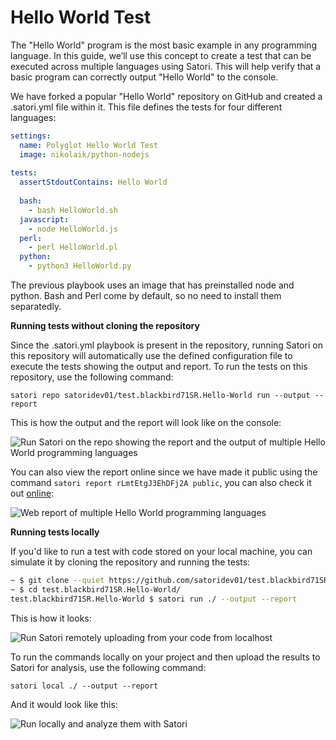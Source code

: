 # Hello World Test

The "Hello World" program is the most basic example in any programming language. 
In this guide, we’ll use this concept to create a test that can be executed across multiple languages using Satori. This will help verify that a basic program can correctly output "Hello World" to the console.

We have forked a popular "Hello World" repository on GitHub and created a .satori.yml file within it. This file defines the tests for four different languages:

```yml
settings:
  name: Polyglot Hello World Test
  image: nikolaik/python-nodejs
  
tests:
  assertStdoutContains: Hello World
  
  bash:
    - bash HelloWorld.sh
  javascript:
    - node HelloWorld.js
  perl:
    - perl HelloWorld.pl
  python:
    - python3 HelloWorld.py
```

The previous playbook uses an image that has preinstalled node and python. Bash and Perl come by default, so no need to install them separatedly.

**Running tests without cloning the repository**

Since the .satori.yml playbook is present in the repository, running Satori on this repository will automatically use the defined configuration file to execute the tests showing the output and report.
To run the tests on this repository, use the following command:

`satori repo satoridev01/test.blackbird71SR.Hello-World run --output --report `

This is how the output and the report will look like on the console:

![Run Satori on the repo showing the report and the output of multiple Hello World programming languages](img/hello_01.png)

You can also view the report online since we have made it public using the command `satori report rLmtEtgJ3EhDFj2A public`, you can also check it out [online](https://satori.ci/report_details/?n=rLmtEtgJ3EhDFj2A):

![Web report of multiple Hello World programming languages](img/hello_02.png)

**Running tests locally**

If you'd like to run a test with code stored on your local machine, you can simulate it by cloning the repository and running the tests:

```sh
~ $ git clone --quiet https://github.com/satoridev01/test.blackbird71SR.Hello-World.git 
~ $ cd test.blackbird71SR.Hello-World/
test.blackbird71SR.Hello-World $ satori run ./ --output --report
```

This is how it looks:

![Run Satori remotely uploading from your code from localhost](img/hello_03.png)

To run the commands locally on your project and then upload the results to Satori for analysis, use the following command:

`satori local ./ --output --report`

And it would look like this:

![Run locally and analyze them with Satori](img/hello_04.png)

